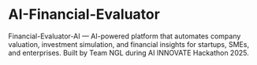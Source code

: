 # AI-Financial-Evaluator
Financial-Evaluator-AI — AI-powered platform that automates company valuation, investment simulation, and financial insights for startups, SMEs, and enterprises. Built by Team NGL during AI INNOVATE Hackathon 2025.
